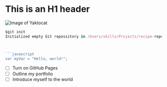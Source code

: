 # <h1>This is an H1 header


![Image of Yaktocat](https://octodex.github.com/images/yaktocat.png)


```javascript
$git init
Initialized empty Git repossitory in /Users/skills/Projects/recipe-repository/.git/



```javascript
var myVar = "Hello, world!";
```


- [ ] Turn on GitHub Pages
- [ ] Outline my portfolio
- [ ] Introduce myself to the world
